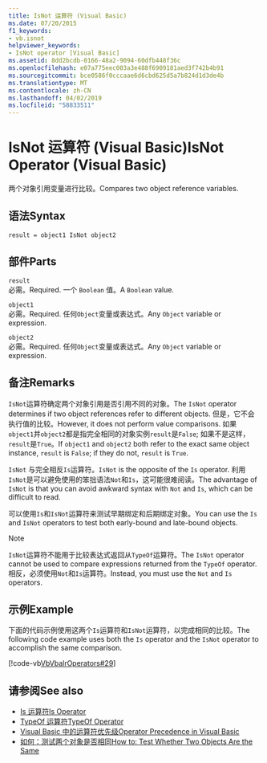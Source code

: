 ```yaml
---
title: IsNot 运算符 (Visual Basic)
ms.date: 07/20/2015
f1_keywords:
- vb.isnot
helpviewer_keywords:
- IsNot operator [Visual Basic]
ms.assetid: 8dd2bcdb-0166-48a2-9094-60dfb448f36c
ms.openlocfilehash: e07a775eec003a3e488f6909181aed3f742b4b91
ms.sourcegitcommit: bce0586f0cccaae6d6cbd625d5a7b824d1d3de4b
ms.translationtype: MT
ms.contentlocale: zh-CN
ms.lasthandoff: 04/02/2019
ms.locfileid: "58833511"
---
```

# <a name="isnot-operator-visual-basic"></a><span data-ttu-id="eabf4-102">IsNot 运算符 (Visual Basic)</span><span class="sxs-lookup"><span data-stu-id="eabf4-102">IsNot Operator (Visual Basic)</span></span>
<span data-ttu-id="eabf4-103">两个对象引用变量进行比较。</span><span class="sxs-lookup"><span data-stu-id="eabf4-103">Compares two object reference variables.</span></span>  
  
## <a name="syntax"></a><span data-ttu-id="eabf4-104">语法</span><span class="sxs-lookup"><span data-stu-id="eabf4-104">Syntax</span></span>  
  
```  
result = object1 IsNot object2  
```  
  
## <a name="parts"></a><span data-ttu-id="eabf4-105">部件</span><span class="sxs-lookup"><span data-stu-id="eabf4-105">Parts</span></span>  
 `result`  
 <span data-ttu-id="eabf4-106">必需。</span><span class="sxs-lookup"><span data-stu-id="eabf4-106">Required.</span></span> <span data-ttu-id="eabf4-107">一个 `Boolean` 值。</span><span class="sxs-lookup"><span data-stu-id="eabf4-107">A `Boolean` value.</span></span>  
  
 `object1`  
 <span data-ttu-id="eabf4-108">必需。</span><span class="sxs-lookup"><span data-stu-id="eabf4-108">Required.</span></span> <span data-ttu-id="eabf4-109">任何`Object`变量或表达式。</span><span class="sxs-lookup"><span data-stu-id="eabf4-109">Any `Object` variable or expression.</span></span>  
  
 `object2`  
 <span data-ttu-id="eabf4-110">必需。</span><span class="sxs-lookup"><span data-stu-id="eabf4-110">Required.</span></span> <span data-ttu-id="eabf4-111">任何`Object`变量或表达式。</span><span class="sxs-lookup"><span data-stu-id="eabf4-111">Any `Object` variable or expression.</span></span>  
  
## <a name="remarks"></a><span data-ttu-id="eabf4-112">备注</span><span class="sxs-lookup"><span data-stu-id="eabf4-112">Remarks</span></span>  
 <span data-ttu-id="eabf4-113">`IsNot`运算符确定两个对象引用是否引用不同的对象。</span><span class="sxs-lookup"><span data-stu-id="eabf4-113">The `IsNot` operator determines if two object references refer to different objects.</span></span> <span data-ttu-id="eabf4-114">但是，它不会执行值的比较。</span><span class="sxs-lookup"><span data-stu-id="eabf4-114">However, it does not perform value comparisons.</span></span> <span data-ttu-id="eabf4-115">如果`object1`并`object2`都是指完全相同的对象实例`result`是`False`; 如果不是这样，`result`是`True`。</span><span class="sxs-lookup"><span data-stu-id="eabf4-115">If `object1` and `object2` both refer to the exact same object instance, `result` is `False`; if they do not, `result` is `True`.</span></span>  
  
 <span data-ttu-id="eabf4-116">`IsNot` 与完全相反`Is`运算符。</span><span class="sxs-lookup"><span data-stu-id="eabf4-116">`IsNot` is the opposite of the `Is` operator.</span></span> <span data-ttu-id="eabf4-117">利用`IsNot`是可以避免使用的笨拙语法`Not`和`Is`，这可能很难阅读。</span><span class="sxs-lookup"><span data-stu-id="eabf4-117">The advantage of `IsNot` is that you can avoid awkward syntax with `Not` and `Is`, which can be difficult to read.</span></span>  
  
 <span data-ttu-id="eabf4-118">可以使用`Is`和`IsNot`运算符来测试早期绑定和后期绑定对象。</span><span class="sxs-lookup"><span data-stu-id="eabf4-118">You can use the `Is` and `IsNot` operators to test both early-bound and late-bound objects.</span></span>  
  
> [!NOTE]
>  <span data-ttu-id="eabf4-119">`IsNot`运算符不能用于比较表达式返回从`TypeOf`运算符。</span><span class="sxs-lookup"><span data-stu-id="eabf4-119">The `IsNot` operator cannot be used to compare expressions returned from the `TypeOf` operator.</span></span> <span data-ttu-id="eabf4-120">相反，必须使用`Not`和`Is`运算符。</span><span class="sxs-lookup"><span data-stu-id="eabf4-120">Instead, you must use the `Not` and `Is` operators.</span></span>  
  
## <a name="example"></a><span data-ttu-id="eabf4-121">示例</span><span class="sxs-lookup"><span data-stu-id="eabf4-121">Example</span></span>  
 <span data-ttu-id="eabf4-122">下面的代码示例使用这两个`Is`运算符和`IsNot`运算符，以完成相同的比较。</span><span class="sxs-lookup"><span data-stu-id="eabf4-122">The following code example uses both the `Is` operator and the `IsNot` operator to accomplish the same comparison.</span></span>  
  
 [!code-vb[VbVbalrOperators#29](~/samples/snippets/visualbasic/VS_Snippets_VBCSharp/VbVbalrOperators/VB/Class1.vb#29)]  
  
## <a name="see-also"></a><span data-ttu-id="eabf4-123">请参阅</span><span class="sxs-lookup"><span data-stu-id="eabf4-123">See also</span></span>

- [<span data-ttu-id="eabf4-124">Is 运算符</span><span class="sxs-lookup"><span data-stu-id="eabf4-124">Is Operator</span></span>](../../../visual-basic/language-reference/operators/is-operator.md)
- [<span data-ttu-id="eabf4-125">TypeOf 运算符</span><span class="sxs-lookup"><span data-stu-id="eabf4-125">TypeOf Operator</span></span>](../../../visual-basic/language-reference/operators/typeof-operator.md)
- [<span data-ttu-id="eabf4-126">Visual Basic 中的运算符优先级</span><span class="sxs-lookup"><span data-stu-id="eabf4-126">Operator Precedence in Visual Basic</span></span>](../../../visual-basic/language-reference/operators/operator-precedence.md)
- [<span data-ttu-id="eabf4-127">如何：测试两个对象是否相同</span><span class="sxs-lookup"><span data-stu-id="eabf4-127">How to: Test Whether Two Objects Are the Same</span></span>](../../../visual-basic/programming-guide/language-features/operators-and-expressions/how-to-test-whether-two-objects-are-the-same.md)
